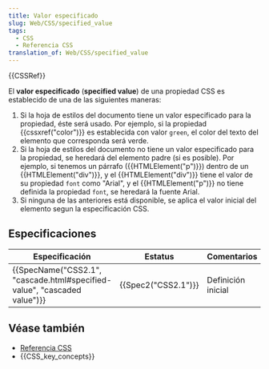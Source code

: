 ```yaml
---
title: Valor especificado
slug: Web/CSS/specified_value
tags:
  - CSS
  - Referencia CSS
translation_of: Web/CSS/specified_value
---
```

{{CSSRef}}

El **valor especificado** (**specified value**) de una propiedad CSS es establecido de una de las siguientes maneras:

1.  Si la hoja de estilos del documento tiene un valor especificado para la propiedad, éste será usado. Por ejemplo, si la propiedad {{cssxref("color")}} es establecida con valor `green`, el color del texto del elemento que corresponda será verde.
2.  Si la hoja de estilos del documento no tiene un valor especificado para la propiedad, se heredará del elemento padre (si es posible). Por ejemplo, si tenemos un párrafo ({{HTMLElement("p")}}) dentro de un {{HTMLElement("div")}}, y el {{HTMLElement("div")}} tiene el valor de su propiedad `font` como "Arial", y el {{HTMLElement("p")}} no tiene definida la propiedad `font`, se heredará la fuente Arial.
3.  Si ninguna de las anteriores está disponible, se aplica el valor inicial del elemento segun la especificación CSS.

## Especificaciones

| Especificación                                                                                   | Estatus                  | Comentarios        |
| ------------------------------------------------------------------------------------------------ | ------------------------ | ------------------ |
| {{SpecName("CSS2.1", "cascade.html#specified-value", "cascaded value")}} | {{Spec2("CSS2.1")}} | Definición inicial |

## Véase también

- [Referencia CSS](/es/docs/Web/CSS/Referencia_CSS)
- {{CSS_key_concepts}}

